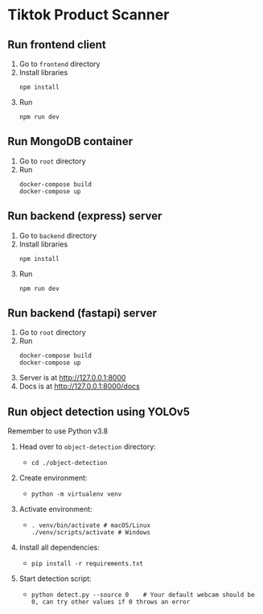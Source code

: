 # Tiktok Product Scanner

## Run frontend client

1. Go to `frontend` directory
2. Install libraries
   ```
   npm install
   ```
3. Run
   ```
   npm run dev
   ```

## Run MongoDB container

1. Go to `root` directory
2. Run
   ```
   docker-compose build
   docker-compose up
   ```

## Run backend (express) server

1. Go to `backend` directory
2. Install libraries
   ```
   npm install
   ```
3. Run
   ```
   npm run dev
   ```

## Run backend (fastapi) server

1. Go to `root` directory
2. Run
   ```
   docker-compose build
   docker-compose up
   ```
3. Server is at http://127.0.0.1:8000
4. Docs is at http://127.0.0.1:8000/docs

## Run object detection using YOLOv5

Remember to use Python v3.8

1. Head over to `object-detection` directory:

   - ```
     cd ./object-detection
     ```

1. Create environment:

   - ```
     python -m virtualenv venv
     ```

1. Activate environment:

   - ```
     . venv/bin/activate # macOS/Linux
     ./venv/scripts/activate # Windows
     ```

1. Install all dependencies:

   - ```
     pip install -r requirements.txt
     ```

1. Start detection script:
   - ```
     python detect.py --source 0    # Your default webcam should be 0, can try other values if 0 throws an error
     ```

